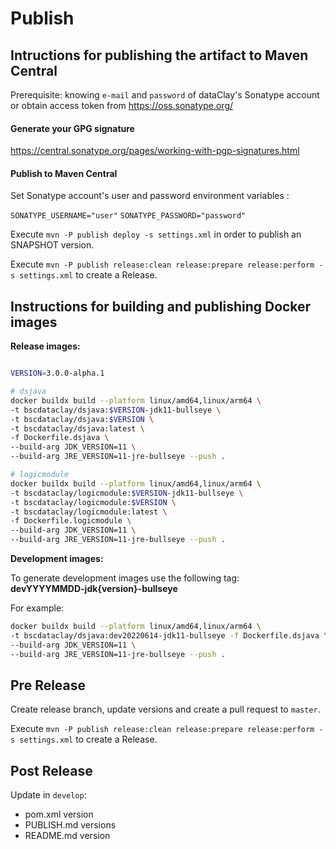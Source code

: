 # Publish

## Intructions for publishing the artifact to Maven Central

Prerequisite: knowing `e-mail` and `password` of dataClay's Sonatype account 
or obtain access token from https://oss.sonatype.org/

#### Generate your GPG signature

https://central.sonatype.org/pages/working-with-pgp-signatures.html

#### Publish to Maven Central 

Set Sonatype account's user and password environment variables :

`SONATYPE_USERNAME="user"`
`SONATYPE_PASSWORD="password"` 

Execute `mvn -P publish deploy -s settings.xml` in order to publish an SNAPSHOT version.

Execute `mvn -P publish release:clean release:prepare release:perform -s settings.xml` to create a Release.

## Instructions for building and publishing Docker images

**Release images:**

```bash

VERSION=3.0.0-alpha.1

# dsjava
docker buildx build --platform linux/amd64,linux/arm64 \
-t bscdataclay/dsjava:$VERSION-jdk11-bullseye \
-t bscdataclay/dsjava:$VERSION \
-t bscdataclay/dsjava:latest \
-f Dockerfile.dsjava \
--build-arg JDK_VERSION=11 \
--build-arg JRE_VERSION=11-jre-bullseye --push .

# logicmodule
docker buildx build --platform linux/amd64,linux/arm64 \
-t bscdataclay/logicmodule:$VERSION-jdk11-bullseye \
-t bscdataclay/logicmodule:$VERSION \
-t bscdataclay/logicmodule:latest \
-f Dockerfile.logicmodule \
--build-arg JDK_VERSION=11 \
--build-arg JRE_VERSION=11-jre-bullseye --push .
```

**Development images:**

To generate development images use the following tag:  
**devYYYYMMDD-jdk{version}-bullseye**

For example:

```bash
docker buildx build --platform linux/amd64,linux/arm64 \
-t bscdataclay/dsjava:dev20220614-jdk11-bullseye -f Dockerfile.dsjava \
--build-arg JDK_VERSION=11 \
--build-arg JRE_VERSION=11-jre-bullseye --push .
```

## Pre Release

Create release branch, update versions and create a pull request to `master`.

Execute `mvn -P publish release:clean release:prepare release:perform -s settings.xml` to create a Release.

## Post Release

Update in `develop`:

- pom.xml version
- PUBLISH.md versions
- README.md version

